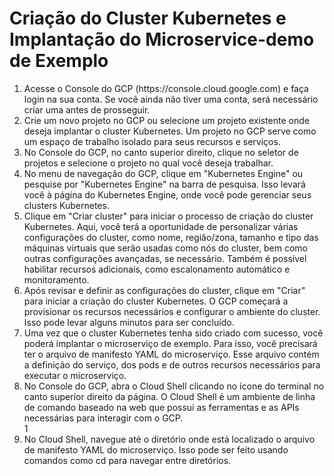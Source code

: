 # Criação do Cluster Kubernetes e Implantação do Microservice-demo de Exemplo

<table>
	<ol>
		<li>Acesse o Console do GCP (https://console.cloud.google.com) e faça login na sua conta. Se você ainda não tiver uma conta, será necessário criar uma antes de prosseguir.</li>
		<li>Crie um novo projeto no GCP ou selecione um projeto existente onde deseja implantar o cluster Kubernetes. Um projeto no GCP serve como um espaço de trabalho isolado para seus recursos e serviços.</li>
		<li>No Console do GCP, no canto superior direito, clique no seletor de projetos e selecione o projeto no qual você deseja trabalhar.</li>
		<li>No menu de navegação do GCP, clique em "Kubernetes Engine" ou pesquise por "Kubernetes Engine" na barra de pesquisa. Isso levará você à página do Kubernetes Engine, onde você pode gerenciar seus clusters Kubernetes.</li>
		<li>Clique em "Criar cluster" para iniciar o processo de criação do cluster Kubernetes. Aqui, você terá a oportunidade de personalizar várias configurações do cluster, como nome, região/zona, tamanho e tipo das máquinas virtuais que serão usadas como nós do cluster, bem como outras configurações avançadas, se necessário. Também é possível habilitar recursos adicionais, como escalonamento automático e monitoramento.</li>
		<li>Após revisar e definir as configurações do cluster, clique em "Criar" para iniciar a criação do cluster Kubernetes. O GCP começará a provisionar os recursos necessários e configurar o ambiente do cluster. Isso pode levar alguns minutos para ser concluído.</li>
		<li>Uma vez que o cluster Kubernetes tenha sido criado com sucesso, você poderá implantar o microserviço de exemplo. Para isso, você precisará ter o arquivo de manifesto YAML do microserviço. Esse arquivo contém a definição do serviço, dos pods e de outros recursos necessários para executar o microserviço.</li>
		<li>No Console do GCP, abra o Cloud Shell clicando no ícone do terminal no canto superior direito da página. O Cloud Shell é um ambiente de linha de comando baseado na web que possui as ferramentas e as APIs necessárias para interagir com o GCP.</li>
		1<li>No Cloud Shell, navegue até o diretório onde está localizado o arquivo de manifesto YAML do microserviço. Isso pode ser feito usando comandos como cd para navegar entre diretórios.</li>